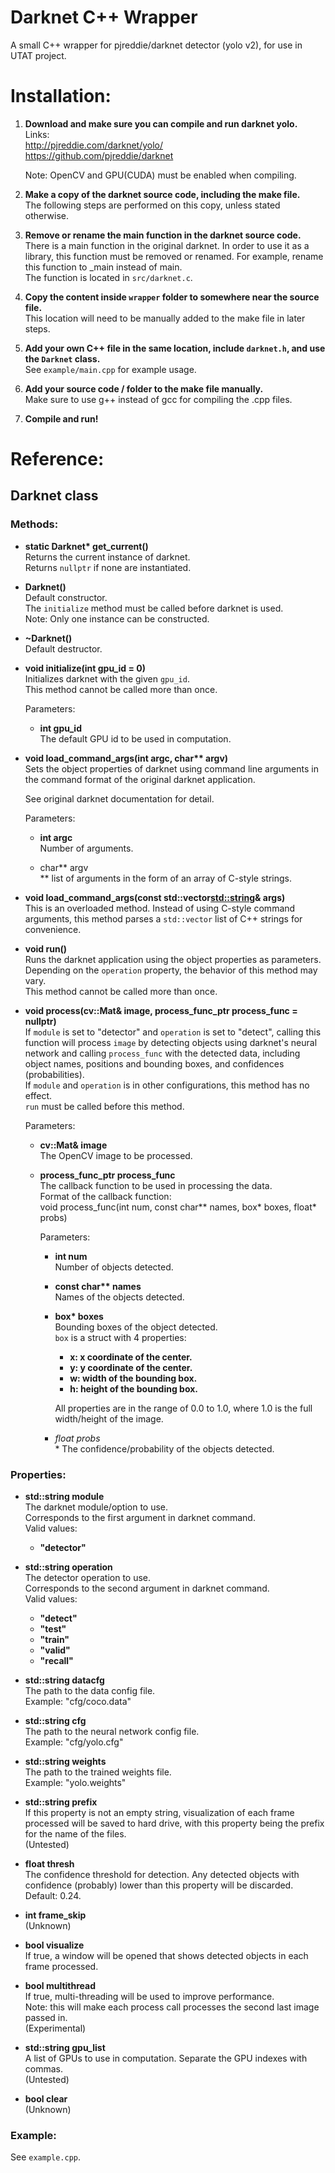 # Darknet C++ Wrapper
A small C++ wrapper for pjreddie/darknet detector (yolo v2), for use in UTAT project.

# Installation:
1. **Download and make sure you can compile and run darknet yolo. <br/>**
	Links: <br/>
		http://pjreddie.com/darknet/yolo/ <br/>
		https://github.com/pjreddie/darknet
	
	Note: OpenCV and GPU(CUDA) must be enabled when compiling. <br/>
	
2. **Make a copy of the darknet source code, including the make file. <br/>**
	The following steps are performed on this copy, unless stated otherwise.

3. **Remove or rename the main function in the darknet source code. <br/>**
	There is a main function in the original darknet. In order to use it as a library, this function must be removed or renamed. For example, rename this function to _main instead of main. <br/>
	The function is located in `src/darknet.c`.

4. **Copy the content inside `wrapper` folder to somewhere near the source file. <br/>**
	This location will need to be manually added to the make file in later steps.
	
5. **Add your own C++ file in the same location, include `darknet.h`, and use the `Darknet` class. <br/>**
	See `example/main.cpp` for example usage.

6. **Add your source code / folder to the make file manually. <br/>**
	Make sure to use g++ instead of gcc for compiling the .cpp files.
	
7. **Compile and run!**

# Reference:
## Darknet class
### Methods:
* **static Darknet\* get_current() <br/>**
	Returns the current instance of darknet. <br/>
	Returns `nullptr` if none are instantiated.
	
* **Darknet() <br/>**
	Default constructor. <br/>
	The `initialize` method must be called before darknet is used. <br/>
	Note: Only one instance can be constructed.
	
* **~Darknet() <br/>**
	Default destructor.

* **void initialize(int gpu_id = 0) <br/>**
	Initializes darknet with the given `gpu_id`. <br/>
	This method cannot be called more than once.
	
	Parameters:
	* **int gpu_id <br/>**
		The default GPU id to be used in computation.

* **void load_command_args(int argc, char\*\* argv) <br/>**
	Sets the object properties of darknet using command line arguments in the command format of the original darknet application.
	
	See original darknet documentation for detail.
		
	Parameters:
	* **int argc <br/>**
		Number of arguments.
		
	* char\*\* argv <br/>**
		list of arguments in the form of an array of C-style strings.

* **void load_command_args(const std::vector<std::string>& args) <br/>**
	This is an overloaded method. Instead of using C-style command arguments, this method parses a `std::vector` list of C++ strings for convenience.

* **void run() <br/>**
	Runs the darknet application using the object properties as parameters. <br/>
	Depending on the `operation` property, the behavior of this method may vary. <br/>
	This method cannot be called more than once.

* **void process(cv::Mat& image, process_func_ptr process_func = nullptr) <br/>**
	If `module` is set to "detector" and `operation` is set to "detect", calling this function will process `image` by detecting objects using darknet's neural network and calling `process_func` with the detected data, including object names, positions and bounding boxes, and confidences (probabilities). <br/>
	If `module` and `operation` is in other configurations, this method has no effect. <br/>
	`run` must be called before this method.
	
	Parameters:
	* **cv::Mat& image <br/>**
		The OpenCV image to be processed.
		
	* **process_func_ptr process_func <br/>**
		The callback function to be used in processing the data. <br/>
		Format of the callback function: <br/>
			void process_func(int num, const char** names, box* boxes, float* probs)
		
		Parameters:
		* **int num <br/>**
			Number of objects detected.
			
		* **const char\*\* names <br/>**
			Names of the objects detected.
		
		* **box\* boxes <br/>**
			Bounding boxes of the object detected. <br/>
			`box` is a struct with 4 properties:
			* **x: x coordinate of the center.**
			* **y: y coordinate of the center.**
			* **w: width of the bounding box.**
			* **h: height of the bounding box.**
			
			All properties are in the range of 0.0 to 1.0, where 1.0 is the full width/height of the image.
		
		* **float* probs <br/>**
			The confidence/probability of the objects detected.
	
### Properties:
* **std::string module <br/>**
	The darknet module/option to use. <br/>
	Corresponds to the first argument in darknet command. <br/>
	Valid values:
	* **"detector"**
	
* **std::string operation <br/>**
	The detector operation to use.  <br/>
	Corresponds to the second argument in darknet command. <br/>
	Valid values:
	* **"detect"**
	* **"test"**
	* **"train"**
	* **"valid"**
	* **"recall"**

* **std::string datacfg <br/>**
	The path to the data config file. <br/>
	Example: "cfg/coco.data"
	
* **std::string cfg <br/>**
	The path to the neural network config file. <br/>
	Example: "cfg/yolo.cfg"

* **std::string weights <br/>**
	The path to the trained weights file. <br/>
	Example: "yolo.weights"

* **std::string prefix <br/>**
	If this property is not an empty string, visualization of each frame processed will be saved to hard drive, with this property being the prefix for the name of the files. <br/>
	(Untested)

* **float thresh <br/>**
	The confidence threshold for detection. Any detected objects with confidence (probably) lower than this property will be discarded.  <br/>
	Default: 0.24.

* **int frame_skip <br/>**
	(Unknown)

* **bool visualize <br/>**
	If true, a window will be opened that shows detected objects in each frame processed.

* **bool multithread <br/>**
	If true, multi-threading will be used to improve performance. <br/>
	Note: this will make each process call processes the second last image passed in. <br/>
	(Experimental)

* **std::string gpu_list <br/>**
	A list of GPUs to use in computation. Separate the GPU indexes with commas. <br/>
	(Untested)

* **bool clear <br/>**
	(Unknown)

### Example:
See `example.cpp`.
